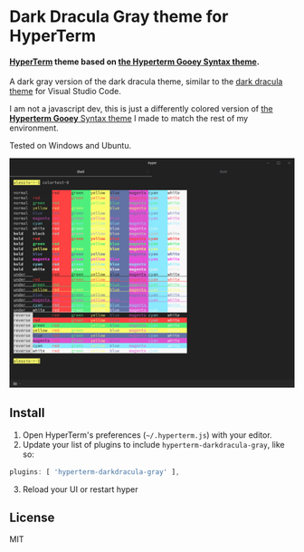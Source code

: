 # Dark Dracula Gray theme for HyperTerm

#### [HyperTerm](https://hyperterm.org) theme based on [the **Hyperterm Gooey** Syntax theme](https://github.com/simeydotme/hyperterm-gooey).  

A dark gray version of the dark dracula theme, similar to the [dark dracula theme](https://marketplace.visualstudio.com/items?itemName=gerane.Theme-Dark-Dracula) for Visual Studio Code.

I am not a javascript dev, this is just a differently colored version of 
[the **Hyperterm Gooey** Syntax theme](https://github.com/simeydotme/hyperterm-gooey) I made to match the rest of my environment. 

Tested on Windows and Ubuntu.

![The palette](/screenshots/screenshot_1.png)

## Install

1. Open HyperTerm's preferences (`~/.hyperterm.js`) with your editor.
2. Update your list of plugins to include `hyperterm-darkdracula-gray`, like so:
  
  ```js
plugins: [ 'hyperterm-darkdracula-gray' ],
```
3. Reload your UI or restart hyper

## License

MIT
